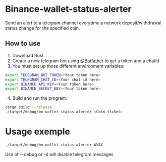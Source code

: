 # Binance-wallet-status-alerter

Send an alert to a telegram channel everytime a network deposit/withdrawal status change for the specified coin.

## How to use
1. Download Rust
2. Create a new telegram bot using [@Botfather](https://t.me/botfather) to get a token and a chatId
3. You must set up those different environment variables:
```bash
export TELEGRAM_BOT_TOKEN=<Your token here>
export TELEGRAM_CHAT_ID=<Your chat id here>
export BINANCE_API_KEY=<Your token here>
export BINANCE_SECRET_KEY=<Your token here>
```
4. Build and run the program:
```bash
cargo build --release
./target/debug/bn-wallet-status-alerter <Coin ticket>
```

# Usage exemple
```bash
./target/debug/bn-wallet-status-alerter AVAX
```
Use of --debug or -d will disable telegram messages
